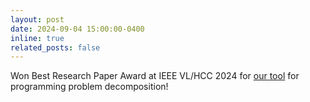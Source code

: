 ```yaml
---
layout: post
date: 2024-09-04 15:00:00-0400
inline: true
related_posts: false
---
```


Won Best Research Paper Award at IEEE VL/HCC 2024 for [our tool](https://ieeexplore.ieee.org/document/10714525) for programming problem decomposition! 